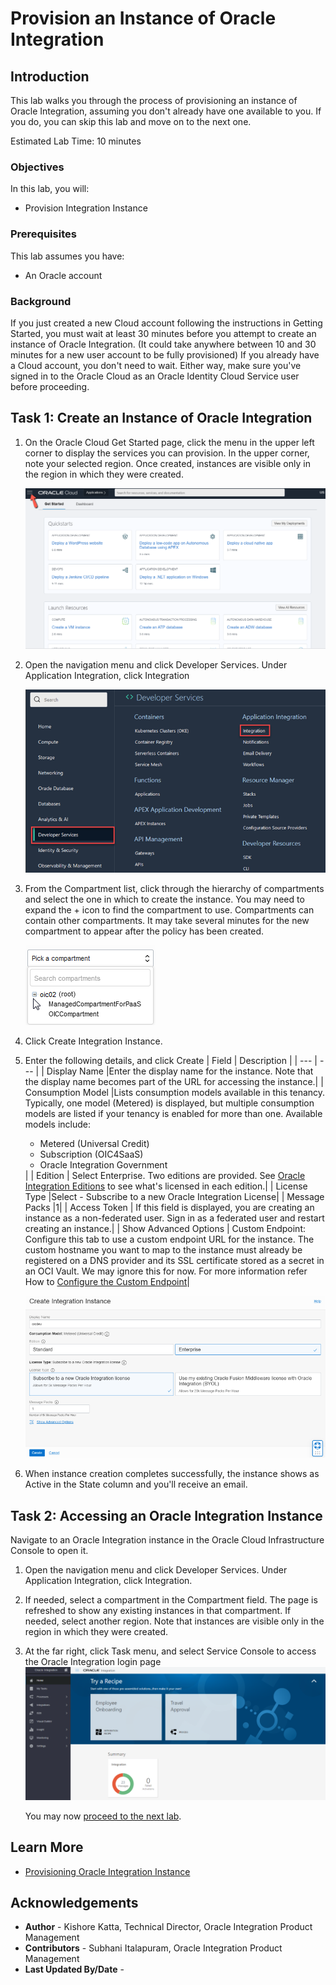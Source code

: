 # Provision an Instance of Oracle Integration

## Introduction

This lab walks you through the process of provisioning an instance of Oracle Integration, assuming you don't already have one available to you.  If you do, you can skip this lab and move on to the next one.

Estimated Lab Time:  10 minutes

### Objectives

In this lab, you will:
* Provision Integration Instance

### Prerequisites

This lab assumes you have:
* An Oracle account

### Background

If you just created a new Cloud account following the instructions in Getting Started, you must wait at least 30 minutes before you attempt to create an instance of Oracle Integration. (It could take anywhere between 10 and 30 minutes for a new user account to be fully provisioned) If you already have a Cloud account, you don't need to wait. Either way, make sure you've signed in to the Oracle Cloud as an Oracle Identity Cloud Service user before proceeding.

## Task 1: Create an Instance of Oracle Integration

1.  On the Oracle Cloud Get Started page, click the menu in the upper left corner to display the services you can provision. In the upper corner, note your selected region. Once created, instances are visible only in the region in which they were created.

	![](./images/hamburger.png)

2.  Open the navigation menu and click Developer Services. Under Application Integration, click Integration

	![](./images/integration-landing-page.png)

3.  From the Compartment list, click through the hierarchy of compartments and select the one in which to create the instance. You may need to expand the + icon to find the compartment to use. Compartments can contain other compartments. It may take several minutes for the new compartment to appear after the policy has been created.

	![](./images/compartment_expand.png)

4.	Click Create Integration Instance.

5.  Enter the following details, and click Create
| Field | Description |
| --- | --- |
| Display Name	  |Enter the display name for the instance. Note that the display name becomes part of the URL for accessing the instance.|
| Consumption Model	 |Lists consumption models available in this tenancy. Typically, one model (Metered) is displayed, but multiple consumption models are listed if your tenancy is enabled for more than one.    Available models include:<p></p><ul><li>Metered (Universal Credit)</li></ul><ul><li>Subscription (OIC4SaaS)</li></ul><ul><li>Oracle Integration Government</li></ul>|
| Edition  | Select Enterprise. Two editions are provided. See [Oracle Integration Editions](https://docs.oracle.com/en/cloud/paas/integration-cloud/oracle-integration-oci/oracle-integration-editions.html#GUID-ED23D612-B34E-400D-8039-DBCEF5101AF4) to see what's licensed in each edition.|
| License Type	  |Select - Subscribe to a new Oracle Integration License|
| Message Packs	  |1|
| Access Token  | If this field is displayed, you are creating an instance as a non-federated user. Sign in as a federated user and restart creating an instance.|
| Show Advanced Options	| Custom Endpoint: Configure this tab to use a custom endpoint URL for the instance. The custom hostname you want to map to the instance must already be registered on a DNS provider and its SSL certificate stored as a secret in an OCI Vault. We may ignore this for now. For more information refer How to [Configure the Custom Endpoint](https://docs.oracle.com/en/cloud/paas/integration-cloud/oracle-integration-oci/creating-oracle-integration-instance.html#GUID-930F40E8-5149-4091-9CDA-8E05C8449BA6)|

	![](./images/provision-oic-instance-1.png)

6.	When instance creation completes successfully, the instance shows as Active in the State column and you'll receive an email.

## Task 2: Accessing an Oracle Integration Instance

Navigate to an Oracle Integration instance in the Oracle Cloud Infrastructure Console to open it.

1.	Open the navigation menu and click Developer Services. Under Application Integration, click Integration.
2.	If needed, select a compartment in the Compartment field. The page is refreshed to show any existing instances in that compartment. If needed, select another region. Note that instances are visible only in the region in which they were created.
3.	At the far right, click Task menu, and select Service Console to access the Oracle Integration login page
	![](./images/oic-homepage.png)

	You may now [proceed to the next lab](#next).

## Learn More

* [Provisioning Oracle Integration Instance](https://docs.oracle.com/en/cloud/paas/integration-cloud/oracle-integration-oci/creating-oracle-integration-instance.html#GUID-930F40E8-5149-4091-9CDA-8E05C8449BA6)


## Acknowledgements
* **Author** - Kishore Katta, Technical Director, Oracle Integration Product Management
* **Contributors** -  Subhani Italapuram, Oracle Integration Product Management
* **Last Updated By/Date** -

